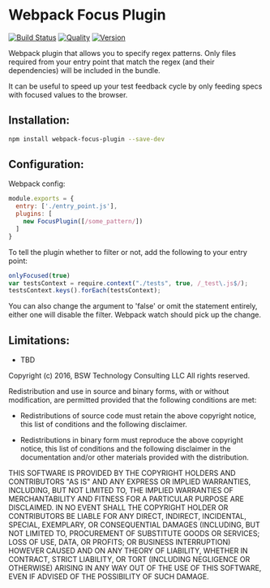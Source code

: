 # Webpack Focus Plugin

[![Build Status](http://img.shields.io/travis/wied03/webpack-focus-plugin/master.svg?style=flat)](http://travis-ci.org/wied03/webpack-focus-plugin)
[![Quality](http://img.shields.io/codeclimate/github/wied03/webpack-focus-plugin.svg?style=flat-square)](https://codeclimate.com/github/wied03/webpack-focus-plugin)
[![Version](https://img.shields.io/npm/v/webpack-focus-plugin.svg?style=flat-square)](https://www.npmjs.com/package/webpack-focus-plugin)

Webpack plugin that allows you to specify regex patterns. Only files required from your entry point that match the regex (and their dependencies) will be included in the bundle.

It can be useful to speed up your test feedback cycle by only feeding specs with focused values to the browser.

## Installation:

```bash
npm install webpack-focus-plugin --save-dev
```

## Configuration:

Webpack config:
```js
module.exports = {
  entry: ['./entry_point.js'],
  plugins: [
    new FocusPlugin([/some_pattern/])
  ]
}
```

To tell the plugin whether to filter or not, add the following to your entry point:
```js
onlyFocused(true)
var testsContext = require.context("./tests", true, /_test\.js$/);
testsContext.keys().forEach(testsContext);
```

You can also change the argument to 'false' or omit the statement entirely, either one will disable the filter. Webpack watch should pick up the change.

## Limitations:
* TBD

Copyright (c) 2016, BSW Technology Consulting LLC
All rights reserved.

Redistribution and use in source and binary forms, with or without
modification, are permitted provided that the following conditions are met:

* Redistributions of source code must retain the above copyright notice, this
  list of conditions and the following disclaimer.

* Redistributions in binary form must reproduce the above copyright notice,
  this list of conditions and the following disclaimer in the documentation
  and/or other materials provided with the distribution.

THIS SOFTWARE IS PROVIDED BY THE COPYRIGHT HOLDERS AND CONTRIBUTORS "AS IS"
AND ANY EXPRESS OR IMPLIED WARRANTIES, INCLUDING, BUT NOT LIMITED TO, THE
IMPLIED WARRANTIES OF MERCHANTABILITY AND FITNESS FOR A PARTICULAR PURPOSE ARE
DISCLAIMED. IN NO EVENT SHALL THE COPYRIGHT HOLDER OR CONTRIBUTORS BE LIABLE
FOR ANY DIRECT, INDIRECT, INCIDENTAL, SPECIAL, EXEMPLARY, OR CONSEQUENTIAL
DAMAGES (INCLUDING, BUT NOT LIMITED TO, PROCUREMENT OF SUBSTITUTE GOODS OR
SERVICES; LOSS OF USE, DATA, OR PROFITS; OR BUSINESS INTERRUPTION) HOWEVER
CAUSED AND ON ANY THEORY OF LIABILITY, WHETHER IN CONTRACT, STRICT LIABILITY,
OR TORT (INCLUDING NEGLIGENCE OR OTHERWISE) ARISING IN ANY WAY OUT OF THE USE
OF THIS SOFTWARE, EVEN IF ADVISED OF THE POSSIBILITY OF SUCH DAMAGE.
